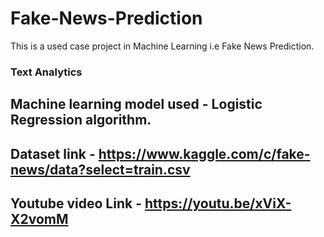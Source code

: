 # Fake-News-Prediction
This is a used case project in Machine Learning i.e Fake News Prediction. 

### Text Analytics

## Machine learning model used - Logistic Regression algorithm.

## Dataset link - https://www.kaggle.com/c/fake-news/data?select=train.csv

## Youtube video Link - https://youtu.be/xViX-X2vomM
